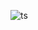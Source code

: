 ![ts](https://user-images.githubusercontent.com/64499873/132256399-02340e91-a69e-402d-aa5b-30ea03db10b2.png)
